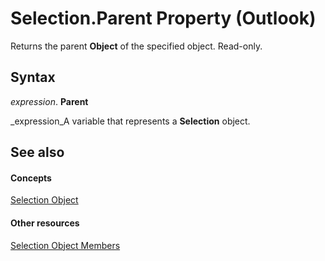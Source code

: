 
# Selection.Parent Property (Outlook)

Returns the parent  **Object** of the specified object. Read-only.


## Syntax

 _expression_. **Parent**

 _expression_A variable that represents a  **Selection** object.


## See also


#### Concepts


 [Selection Object](0b06a3ce-0445-db8f-e6e8-bb7bd469c50f.md)
#### Other resources


 [Selection Object Members](c79922d4-aa76-ff48-f163-8161fa1ae0a8.md)
